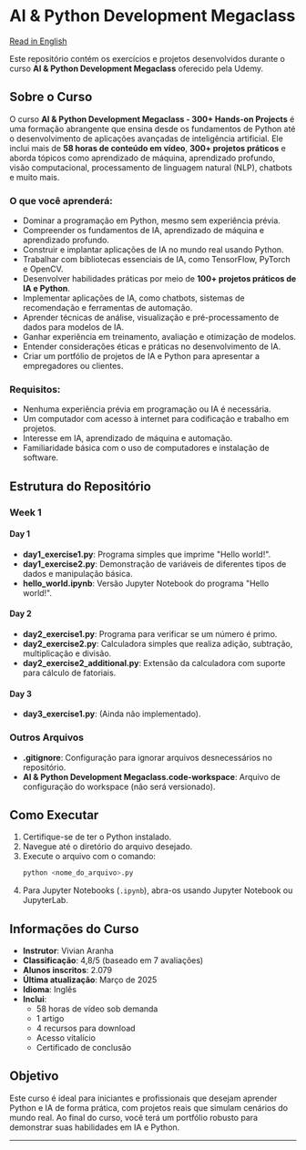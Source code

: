 # AI & Python Development Megaclass

[Read in English](README.md)

Este repositório contém os exercícios e projetos desenvolvidos durante o curso **AI & Python Development Megaclass** oferecido pela Udemy.

## Sobre o Curso

O curso **AI & Python Development Megaclass - 300+ Hands-on Projects** é uma formação abrangente que ensina desde os fundamentos de Python até o desenvolvimento de aplicações avançadas de inteligência artificial. Ele inclui mais de **58 horas de conteúdo em vídeo**, **300+ projetos práticos** e aborda tópicos como aprendizado de máquina, aprendizado profundo, visão computacional, processamento de linguagem natural (NLP), chatbots e muito mais.

### O que você aprenderá:
- Dominar a programação em Python, mesmo sem experiência prévia.
- Compreender os fundamentos de IA, aprendizado de máquina e aprendizado profundo.
- Construir e implantar aplicações de IA no mundo real usando Python.
- Trabalhar com bibliotecas essenciais de IA, como TensorFlow, PyTorch e OpenCV.
- Desenvolver habilidades práticas por meio de **100+ projetos práticos de IA e Python**.
- Implementar aplicações de IA, como chatbots, sistemas de recomendação e ferramentas de automação.
- Aprender técnicas de análise, visualização e pré-processamento de dados para modelos de IA.
- Ganhar experiência em treinamento, avaliação e otimização de modelos.
- Entender considerações éticas e práticas no desenvolvimento de IA.
- Criar um portfólio de projetos de IA e Python para apresentar a empregadores ou clientes.

### Requisitos:
- Nenhuma experiência prévia em programação ou IA é necessária.
- Um computador com acesso à internet para codificação e trabalho em projetos.
- Interesse em IA, aprendizado de máquina e automação.
- Familiaridade básica com o uso de computadores e instalação de software.

## Estrutura do Repositório

### Week 1
#### Day 1
- **day1_exercise1.py**: Programa simples que imprime "Hello world!".
- **day1_exercise2.py**: Demonstração de variáveis de diferentes tipos de dados e manipulação básica.
- **hello_world.ipynb**: Versão Jupyter Notebook do programa "Hello world!".

#### Day 2
- **day2_exercise1.py**: Programa para verificar se um número é primo.
- **day2_exercise2.py**: Calculadora simples que realiza adição, subtração, multiplicação e divisão.
- **day2_exercise2_additional.py**: Extensão da calculadora com suporte para cálculo de fatoriais.

#### Day 3
- **day3_exercise1.py**: (Ainda não implementado).

### Outros Arquivos
- **.gitignore**: Configuração para ignorar arquivos desnecessários no repositório.
- **AI & Python Development Megaclass.code-workspace**: Arquivo de configuração do workspace (não será versionado).

## Como Executar
1. Certifique-se de ter o Python instalado.
2. Navegue até o diretório do arquivo desejado.
3. Execute o arquivo com o comando:
   ```bash
   python <nome_do_arquivo>.py
   ```
4. Para Jupyter Notebooks (`.ipynb`), abra-os usando Jupyter Notebook ou JupyterLab.

## Informações do Curso
- **Instrutor**: Vivian Aranha
- **Classificação**: 4,8/5 (baseado em 7 avaliações)
- **Alunos inscritos**: 2.079
- **Última atualização**: Março de 2025
- **Idioma**: Inglês
- **Inclui**:
  - 58 horas de vídeo sob demanda
  - 1 artigo
  - 4 recursos para download
  - Acesso vitalício
  - Certificado de conclusão

## Objetivo
Este curso é ideal para iniciantes e profissionais que desejam aprender Python e IA de forma prática, com projetos reais que simulam cenários do mundo real. Ao final do curso, você terá um portfólio robusto para demonstrar suas habilidades em IA e Python.

---
